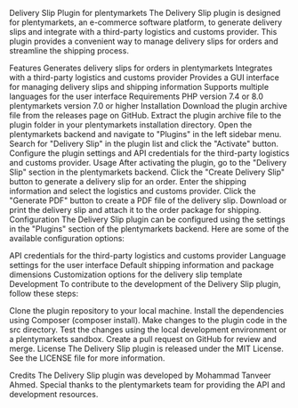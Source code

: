 Delivery Slip Plugin for plentymarkets
The Delivery Slip plugin is designed for plentymarkets, an e-commerce software platform, to generate delivery slips and integrate with a third-party logistics and customs provider. This plugin provides a convenient way to manage delivery slips for orders and streamline the shipping process.

Features
Generates delivery slips for orders in plentymarkets
Integrates with a third-party logistics and customs provider
Provides a GUI interface for managing delivery slips and shipping information
Supports multiple languages for the user interface
Requirements
PHP version 7.4 or 8.0
plentymarkets version 7.0 or higher
Installation
Download the plugin archive file from the releases page on GitHub.
Extract the plugin archive file to the plugin folder in your plentymarkets installation directory.
Open the plentymarkets backend and navigate to "Plugins" in the left sidebar menu.
Search for "Delivery Slip" in the plugin list and click the "Activate" button.
Configure the plugin settings and API credentials for the third-party logistics and customs provider.
Usage
After activating the plugin, go to the "Delivery Slip" section in the plentymarkets backend.
Click the "Create Delivery Slip" button to generate a delivery slip for an order.
Enter the shipping information and select the logistics and customs provider.
Click the "Generate PDF" button to create a PDF file of the delivery slip.
Download or print the delivery slip and attach it to the order package for shipping.
Configuration
The Delivery Slip plugin can be configured using the settings in the "Plugins" section of the plentymarkets backend. Here are some of the available configuration options:

API credentials for the third-party logistics and customs provider
Language settings for the user interface
Default shipping information and package dimensions
Customization options for the delivery slip template
Development
To contribute to the development of the Delivery Slip plugin, follow these steps:

Clone the plugin repository to your local machine.
Install the dependencies using Composer (composer install).
Make changes to the plugin code in the src directory.
Test the changes using the local development environment or a plentymarkets sandbox.
Create a pull request on GitHub for review and merge.
License
The Delivery Slip plugin is released under the MIT License. See the LICENSE file for more information.

Credits
The Delivery Slip plugin was developed by Mohammad Tanveer Ahmed. Special thanks to the plentymarkets team for providing the API and development resources.
